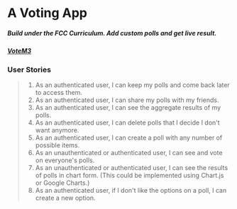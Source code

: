 # A Voting App
##### Build under the FCC Curriculum. Add custom polls and get live result.
##### [VoteM3](https://votem3-hemakshis.herokuapp.com)

### User Stories
> 1. As an authenticated user, I can keep my polls and come back later to access them.
> 2. As an authenticated user, I can share my polls with my friends.
> 3. As an authenticated user, I can see the aggregate results of my polls.
> 4. As an authenticated user, I can delete polls that I decide I don't want anymore.
> 5. As an authenticated user, I can create a poll with any number of possible items.
> 6. As an unauthenticated or authenticated user, I can see and vote on everyone's polls.
> 7. As an unauthenticated or authenticated user, I can see the results of polls in chart form. (This could be implemented using Chart.js or Google Charts.)
> 8. As an authenticated user, if I don't like the options on a poll, I can create a new option.
